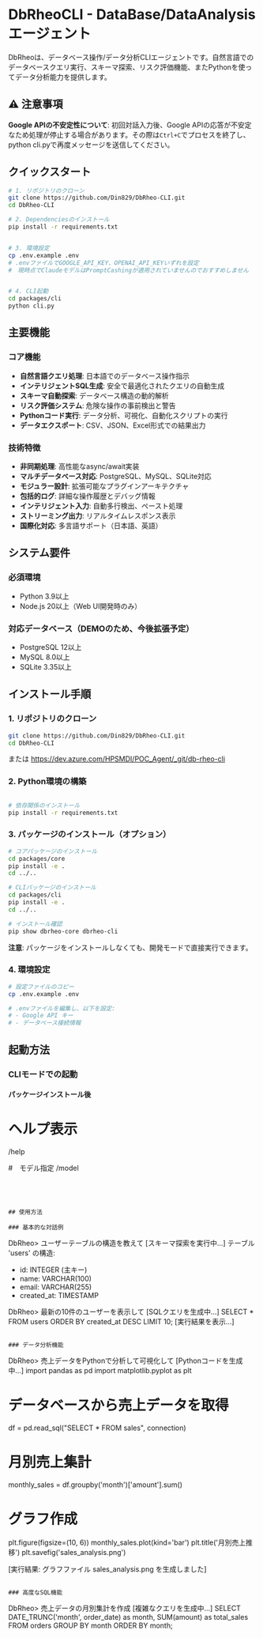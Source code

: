 
# DbRheoCLI - DataBase/DataAnalysis エージェント

DbRheoは、データベース操作/データ分析CLIエージェントです。自然言語でのデータベースクエリ実行、スキーマ探索、リスク評価機能、またPythonを使ってデータ分析能力を提供します。

## ⚠️ 注意事項

**Google APIの不安定性について**: 初回対話入力後、Google APIの応答が不安定なため処理が停止する場合があります。その際は`Ctrl+C`でプロセスを終了し、python cli.pyで再度メッセージを送信してください。

## クイックスタート

```bash
# 1. リポジトリのクローン
git clone https://github.com/Din829/DbRheo-CLI.git
cd DbRheo-CLI

# 2. Dependenciesのインストール
pip install -r requirements.txt


# 3. 環境設定
cp .env.example .env
# .envファイルでGOOGLE_API_KEY、OPENAI_API_KEYいずれを設定
#　現時点でClaudeモデルはPromptCashingが適用されていませんのでおすすめしません


# 4. CLI起動
cd packages/cli
python cli.py
```

## 主要機能

### コア機能
- **自然言語クエリ処理**: 日本語でのデータベース操作指示
- **インテリジェントSQL生成**: 安全で最適化されたクエリの自動生成
- **スキーマ自動探索**: データベース構造の動的解析
- **リスク評価システム**: 危険な操作の事前検出と警告
- **Pythonコード実行**: データ分析、可視化、自動化スクリプトの実行
- **データエクスポート**: CSV、JSON、Excel形式での結果出力

### 技術特徴
- **非同期処理**: 高性能なasync/await実装
- **マルチデータベース対応**: PostgreSQL、MySQL、SQLite対応
- **モジュラー設計**: 拡張可能なプラグインアーキテクチャ
- **包括的ログ**: 詳細な操作履歴とデバッグ情報
- **インテリジェント入力**: 自動多行検出、ペースト処理
- **ストリーミング出力**: リアルタイムレスポンス表示
- **国際化対応**: 多言語サポート（日本語、英語）

## システム要件

### 必須環境
- Python 3.9以上
- Node.js 20以上（Web UI開発時のみ）

### 対応データベース（DEMOのため、今後拡張予定）
- PostgreSQL 12以上
- MySQL 8.0以上
- SQLite 3.35以上

## インストール手順

### 1. リポジトリのクローン
```bash
git clone https://github.com/Din829/DbRheo-CLI.git
cd DbRheo-CLI
```

または
https://dev.azure.com/HPSMDI/POC_Agent/_git/db-rheo-cli
　

### 2. Python環境の構築
```bash

# 依存関係のインストール
pip install -r requirements.txt

```

### 3. パッケージのインストール（オプション）
```bash
# コアパッケージのインストール
cd packages/core
pip install -e .
cd ../..

# CLIパッケージのインストール
cd packages/cli
pip install -e .
cd ../..

# インストール確認
pip show dbrheo-core dbrheo-cli
```

**注意**: パッケージをインストールしなくても、開発モードで直接実行できます。

### 4. 環境設定
```bash
# 設定ファイルのコピー
cp .env.example .env

# .envファイルを編集し、以下を設定:
# - Google API キー
# - データベース接続情報
```

## 起動方法

### CLIモードでの起動

#### パッケージインストール後

# ヘルプ表示
/help

#　モデル指定
/model
```




## 使用方法

### 基本的な対話例
```
DbRheo> ユーザーテーブルの構造を教えて
[スキーマ探索を実行中...]
テーブル 'users' の構造:
- id: INTEGER (主キー)
- name: VARCHAR(100)
- email: VARCHAR(255)
- created_at: TIMESTAMP

DbRheo> 最新の10件のユーザーを表示して
[SQLクエリを生成中...]
SELECT * FROM users ORDER BY created_at DESC LIMIT 10;
[実行結果を表示...]
```

### データ分析機能
```
DbRheo> 売上データをPythonで分析して可視化して
[Pythonコードを生成中...]
import pandas as pd
import matplotlib.pyplot as plt

# データベースから売上データを取得
df = pd.read_sql("SELECT * FROM sales", connection)

# 月別売上集計
monthly_sales = df.groupby('month')['amount'].sum()

# グラフ作成
plt.figure(figsize=(10, 6))
monthly_sales.plot(kind='bar')
plt.title('月別売上推移')
plt.savefig('sales_analysis.png')

[実行結果: グラフファイル sales_analysis.png を生成しました]
```

### 高度なSQL機能
```
DbRheo> 売上データの月別集計を作成
[複雑なクエリを生成中...]
SELECT
    DATE_TRUNC('month', order_date) as month,
    SUM(amount) as total_sales
FROM orders
GROUP BY month
ORDER BY month;
```



